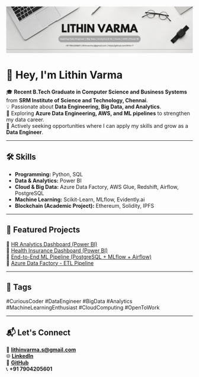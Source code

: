 ![Banner](https://raw.githubusercontent.com/Lithin-7/Lithin-7/main/Banner.png)

# 👋 Hey, I'm Lithin Varma  

🎓 **Recent B.Tech Graduate in Computer Science and Business Systems** from **SRM Institute of Science and Technology, Chennai**.  
💡 Passionate about **Data Engineering, Big Data, and Analytics**.  
🌱 Exploring **Azure Data Engineering, AWS, and ML pipelines** to strengthen my data career.  
🚀 Actively seeking opportunities where I can apply my skills and grow as a **Data Engineer**.  

---

## 🛠️ Skills  
- **Programming:** Python, SQL  
- **Data & Analytics:** Power BI  
- **Cloud & Big Data:** Azure Data Factory, AWS Glue, Redshift, Airflow, PostgreSQL  
- **Machine Learning:** Scikit-Learn, MLflow, Evidently.ai  
- **Blockchain (Academic Project):** Ethereum, Solidity, IPFS  

---

## 📂 Featured Projects  

🔹 [HR Analytics Dashboard (Power BI)](https://github.com/Lithin-7/HR-analytics-PowerBI)  
🔹 [Health Insurance Dashboard (Power BI)](https://github.com/Lithin-7/insurance-analytics-PowerBI)  
🔹 [End-to-End ML Pipeline (PostgreSQL + MLflow + Airflow)](https://github.com/Lithin-7/end2end-salary-ml)  
🔹 [Azure Data Factory - ETL Pipeline](https://github.com/Lithin-7/Adf_project)  

---

## 🔖 Tags  

#CuriousCoder #DataEngineer #BigData #Analytics #MachineLearningEnthusiast #CloudComputing #OpenToWork  

---

## 📬 Let's Connect  

📧 **lithinvarma.s@gmail.com**  
🌐 [**LinkedIn**](https://www.linkedin.com/in/lithinvarma)  
📂 [**GitHub**](https://github.com/Lithin-7)  
📞 **+91 7904205601**  
